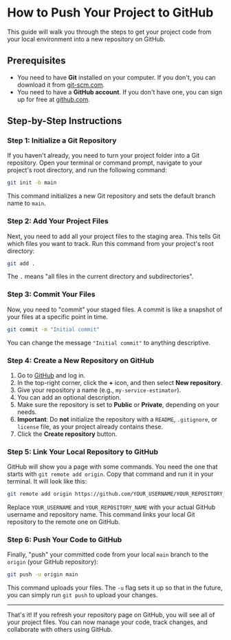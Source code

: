 # How to Push Your Project to GitHub

This guide will walk you through the steps to get your project code from your local environment into a new repository on GitHub.

## Prerequisites

*   You need to have **Git** installed on your computer. If you don't, you can download it from [git-scm.com](https://git-scm.com/downloads).
*   You need to have a **GitHub account**. If you don't have one, you can sign up for free at [github.com](https://github.com).

## Step-by-Step Instructions

### Step 1: Initialize a Git Repository

If you haven't already, you need to turn your project folder into a Git repository. Open your terminal or command prompt, navigate to your project's root directory, and run the following command:

```bash
git init -b main
```

This command initializes a new Git repository and sets the default branch name to `main`.

### Step 2: Add Your Project Files

Next, you need to add all your project files to the staging area. This tells Git which files you want to track. Run this command from your project's root directory:

```bash
git add .
```

The `.` means "all files in the current directory and subdirectories".

### Step 3: Commit Your Files

Now, you need to "commit" your staged files. A commit is like a snapshot of your files at a specific point in time.

```bash
git commit -m "Initial commit"
```

You can change the message `"Initial commit"` to anything descriptive.

### Step 4: Create a New Repository on GitHub

1.  Go to [GitHub](https://github.com) and log in.
2.  In the top-right corner, click the **+** icon, and then select **New repository**.
3.  Give your repository a name (e.g., `my-service-estimator`).
4.  You can add an optional description.
5.  Make sure the repository is set to **Public** or **Private**, depending on your needs.
6.  **Important**: Do **not** initialize the repository with a `README`, `.gitignore`, or `license` file, as your project already contains these.
7.  Click the **Create repository** button.

### Step 5: Link Your Local Repository to GitHub

GitHub will show you a page with some commands. You need the one that starts with `git remote add origin`. Copy that command and run it in your terminal. It will look like this:

```bash
git remote add origin https://github.com/YOUR_USERNAME/YOUR_REPOSITORY_NAME.git
```

Replace `YOUR_USERNAME` and `YOUR_REPOSITORY_NAME` with your actual GitHub username and repository name. This command links your local Git repository to the remote one on GitHub.

### Step 6: Push Your Code to GitHub

Finally, "push" your committed code from your local `main` branch to the `origin` (your GitHub repository):

```bash
git push -u origin main
```

This command uploads your files. The `-u` flag sets it up so that in the future, you can simply run `git push` to upload your changes.

---

That's it! If you refresh your repository page on GitHub, you will see all of your project files. You can now manage your code, track changes, and collaborate with others using GitHub.